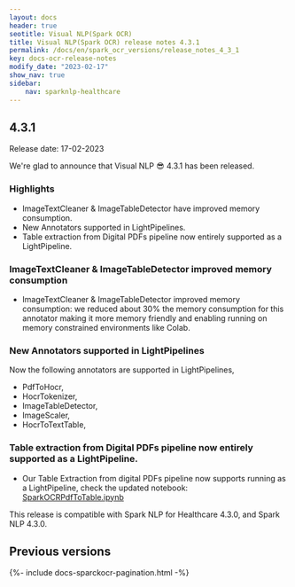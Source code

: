 ```yaml
---
layout: docs
header: true
seotitle: Visual NLP(Spark OCR)
title: Visual NLP(Spark OCR) release notes 4.3.1
permalink: /docs/en/spark_ocr_versions/release_notes_4_3_1
key: docs-ocr-release-notes
modify_date: "2023-02-17"
show_nav: true
sidebar:
    nav: sparknlp-healthcare
---
```


<div class="h3-box" markdown="1">

## 4.3.1

Release date: 17-02-2023

We're glad to announce that Visual NLP 😎 4.3.1 has been released.

### Highlights
* ImageTextCleaner & ImageTableDetector have improved memory consumption.
* New Annotators supported in LightPipelines.
* Table extraction from Digital PDFs pipeline now entirely supported as a LightPipeline.

### ImageTextCleaner & ImageTableDetector improved memory consumption
* ImageTextCleaner & ImageTableDetector improved memory consumption: we reduced about 30% the memory consumption for this annotator making it more memory friendly and enabling running on memory constrained environments like Colab.

### New Annotators supported in LightPipelines
Now the following annotators are supported in LightPipelines,
* PdfToHocr,
* HocrTokenizer,
* ImageTableDetector,
* ImageScaler,
* HocrToTextTable,

### Table extraction from Digital PDFs pipeline now entirely supported as a LightPipeline.
* Our Table Extraction from digital PDFs pipeline now supports running as a LightPipeline, check the updated notebook: [SparkOCRPdfToTable.ipynb](https://github.com/JohnSnowLabs/spark-ocr-workshop/blob/master/jupyter/SparkOCRPdfToTable.ipynb)

This release is compatible with Spark NLP for Healthcare 4.3.0, and Spark NLP 4.3.0.

</div><div class="prev_ver h3-box" markdown="1">

## Previous versions

</div>

{%- include docs-sparckocr-pagination.html -%}

